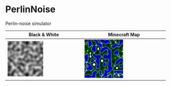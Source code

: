 # PerlinNoise

Perlin-noise simulator


| Black & White | Minecraft Map|
| ---------------------------------------------------------------------------------------------------------------------------|---------------------------------------------------------------------------------------------------------------------------------------------|
|<img src="./output/BlacknWhite.png" title="Perlin noise in black & white" alt="Perlin noise in black & white" width="49%"/> |<img src="./output/Minecraft.png" title="Minecraft map generated by perlin noise" alt="Minecraft map generated by perlin noise" width="49%"/>|

